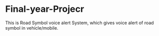 # Final-year-Projecr
This is Road Symbol voice alert System, which gives voice alert of road symbol in vehicle/mobile.
